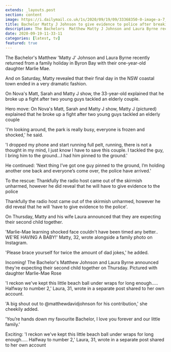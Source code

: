 ```yaml
---
extends: _layouts.post
section: content
image: https://i.dailymail.co.uk/1s/2020/09/19/09/33368350-0-image-a-7_1600505069278.jpg 
title: Bachelor Matty J Johnson to give evidence to police after breaking up a fight 
description: The Bachelors  Matthew Matty J Johnson and Laura Byrne recently returned from a family holiday in Byron Bay with their one-year-old daughter Marlie Mae.    
date: 2020-09-19-11-33-11 
categories: [latest, tv] 
featured: true 
--- 
```

The Bachelor's Matthew 'Matty J' Johnson and Laura Byrne recently returned from a family holiday in Byron Bay with their one-year-old daughter Marlie Mae.   

And on Saturday, Matty revealed that their final day in the NSW coastal town ended in a very dramatic fashion.  

On Nova's Matt, Sarah and Matty J show, the 33-year-old explained that he broke up a fight after two young guys tackled an elderly couple. 

Hero move: On Nova's Matt, Sarah and Matty J show, Matty J (pictured) explained that he broke up a fight after two young guys tackled an elderly couple

'I’m looking around, the park is really busy, everyone is frozen and shocked,' he said. 

'I dropped my phone and start running full pelt, running, there is not a thought in my mind, I just know I have to save this couple. I tackled the guy, I bring him to the ground…I had him pinned to the ground.' 

He continued: 'Next thing I’ve got one guy pinned to the ground, I’m holding another one back and everyone’s come over, the police have arrived.' 

To the rescue: Thankfully the radio host came out of the skirmish unharmed, however he did reveal that he will have to give evidence to the police

Thankfully the radio host came out of the skirmish unharmed, however he did reveal that he will 'have to give evidence to the police'. 

On Thursday, Matty and his wife Laura announced that they are expecting their second child together. 

'Marlie-Mae learning shocked face couldn't have been timed any better.. WE'RE HAVING A BABY!' Matty, 32, wrote alongside a family photo on Instagram.

'Please brace yourself for twice the amount of dad jokes,' he added. 

Incoming! The Bachelor's Matthew Johnson and Laura Byrne announced they're expecting their second child together on Thursday. Pictured with daughter Marlie-Mae Rose

'I reckon we've kept this little beach ball under wraps for long enough..... Halfway to number 2,' Laura, 31, wrote in a separate post shared to her own account.

'A big shout out to @matthewdavidjohnson for his contribution,' she cheekily added.

'You’re hands down my favourite Bachelor, I love you forever and our little family.'

Exciting: 'I reckon we've kept this little beach ball under wraps for long enough..... Halfway to number 2,' Laura, 31, wrote in a separate post shared to her own account

